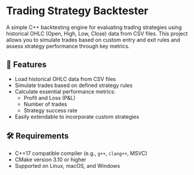 # Trading Strategy Backtester

A simple C++ backtesting engine for evaluating trading strategies using historical OHLC (Open, High, Low, Close) data from CSV files. This project allows you to simulate trades based on custom entry and exit rules and assess strategy performance through key metrics.

## 🚀 Features

- Load historical OHLC data from CSV files
- Simulate trades based on defined strategy rules
- Calculate essential performance metrics:
  - Profit and Loss (P&L)
  - Number of trades
  - Strategy success rate
- Easily extendable to incorporate custom strategies

## 🛠 Requirements

- C++17 compatible compiler (e.g., `g++`, `clang++`, MSVC)
- CMake version 3.10 or higher
- Supported on Linux, macOS, and Windows
